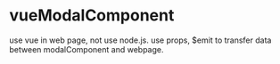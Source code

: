 # vueModalComponent
use vue in web page, not use node.js.  use props, $emit to transfer data between modalComponent and webpage.
